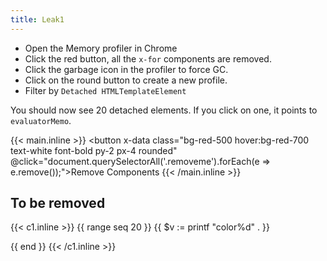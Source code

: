 ```yaml
---
title: Leak1
---
```


* Open the Memory profiler in Chrome
* Click the red button, all the `x-for` components are removed.
* Click the garbage icon in the profiler to force GC.
* Click on the round button to create a new profile.
* Filter by `Detached HTMLTemplateElement`

You should now see 20 detached elements. If you click on one, it points to `evaluatorMemo`.

{{< main.inline >}}
 <button x-data class="bg-red-500 hover:bg-red-700 text-white font-bold py-2 px-4 rounded" @click="document.querySelectorAll('.removeme').forEach(e => e.remove());">Remove Components</button>
{{< /main.inline >}}

## To be removed

{{< c1.inline >}}
{{ range seq 20 }}
{{ $v := printf "color%d" . }}
<ul class="removeme" x-data="{ {{$v}}s: ['Red', 'Orange', 'Yellow'] }">
  <template x-for="{{$v}} in {{$v}}s">
    <li x-text="{{$v}}"></li>
  </template>
</ul>
{{ end }}
{{< /c1.inline >}}

